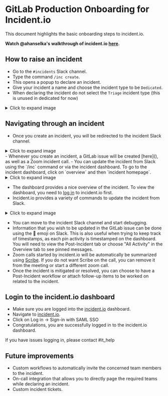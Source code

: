 # GitLab Production Onboarding for Incident.io

This document highlights the basic onboarding steps to incident.io.

**Watch @ahanselka's walkthrough of incident.io [here](https://youtu.be/JeQu1UAxJE4).**

## How to raise an incident

- Go to the `#incidents` Slack channel.
- Type the command `/inc create`.
- This opens a popup to declare an incident.
- Give your incident a name and choose the incident type to be `Dedicated`.
- When declaring the incident do not select the `Triage` incident type (this is unused in dedicated for now)

<details>
  <summary>Click to expand image</summary>
</details>

## Navigating through an incident

- Once you create an incident, you will be redirected to the incident Slack channel.

<details>
  <summary>Click to expand image</summary>

  ![img](img/incidentio-slackchannel.png)

</details>
- Whenever you create an incident, a GitLab issue will be created [here](), as well as a Zoom incident call.
- You can update the incident from Slack using the `/inc` command or via the incident dashboard. To go to the incident dashboard, click on `overview` and then `incident homepage`.

<details>
  <summary>Click to expand image</summary>

![img](img/incidentio-dashboard.png)

</details>

- The dashboard provides a nice overview of the incident. To view the dashboard, you need to [log in](#login-to-the-incidentio-dashboard) to incident.io first.
- Incident.io provides a variety of commands to update the incident from Slack.

<details>
  <summary>Click to expand image</summary>

![img](img/incidentio-options.png)

</details>

- You can move to the incident Slack channel and start debugging.
- Information that you wish to be updated in the GitLab issue can be done using the :pushpin: emoji on Slack. This is also useful when trying to keep track of timestamps, as each pin activity is timestamped on the dashboard. You will need to view the Post-Incident tab or choose "All Activity" in the Overview tab to see pinned messages.
- Zoom calls started by incident.io will be automatically be summarized using [Scribe](https://incident.io/changelog/scribe). If you do not want Scribe on the call, you can remove it from the meeting or start a different zoom call.
- Once the incident is mitigated or resolved, you can choose to have a Post-Incident workflow or attach follow-up items to be worked on related to the incident.

## Login to the incident.io dashboard

- Make sure you are logged into the [incident.io](https://incident.io/) dashboard.
- Navigate to [incident.io](https://incident.io/).
- Click on Log in -> Sign-in with SAML SSO
- Congratulations, you are successfully logged in to the incident.io dashboard.

If you have issues logging in, please contact #it_help

## Future improvements

- Custom workflows to automatically invite the concerned team members to the incident.
- On-call integration that allows you to directly page the required teams while declaring an incident.
- Custom incident tickets.
